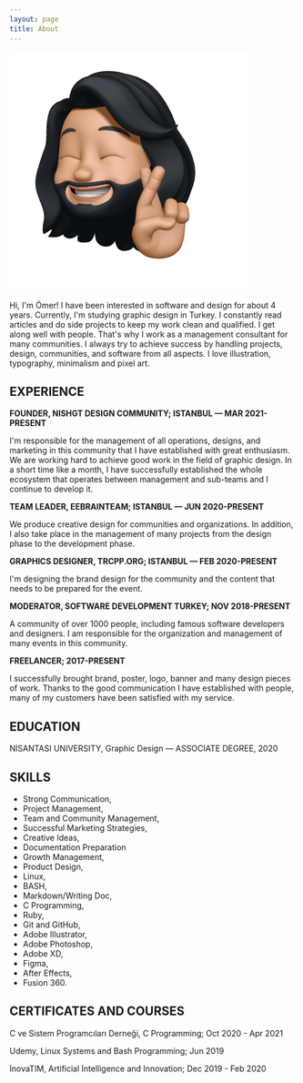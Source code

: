 ```yaml
---
layout: page
title: About
---
```


![omer profile pic](assets/img/omer.png)

Hi, I'm Ömer!
I have been interested in software and design for about 4 years. Currently, I'm studying graphic design in Turkey. I constantly read articles and do side projects to keep my work clean and qualified. I get along well with people. That's why I work as a management consultant for many communities. I always try to achieve success by handling projects, design, communities, and software from all aspects. I love illustration, typography, minimalism and pixel art.

## EXPERIENCE

**FOUNDER, NISHGT DESIGN COMMUNITY; ISTANBUL — MAR 2021-PRESENT**

I'm responsible for the management of all operations, designs, and marketing in this community that I have established with great enthusiasm. We are working hard to achieve good work in the field of graphic design. In a short time like a month, I have successfully established the whole ecosystem that operates between management and sub-teams and I continue to develop it.

**TEAM LEADER, EEBRAINTEAM; ISTANBUL — JUN 2020-PRESENT**

We produce creative design for communities and organizations. In addition, I also take place in the management of many projects from the design phase to the development phase.

**GRAPHICS DESIGNER, TRCPP.ORG; ISTANBUL — FEB 2020-PRESENT**

I'm designing the brand design for the community and the content that needs to be prepared for the event.

**MODERATOR, SOFTWARE DEVELOPMENT TURKEY; NOV 2018-PRESENT**

A community of over 1000 people, including famous software developers and designers. I am responsible for the organization and management of many events in this community.

**FREELANCER; 2017-PRESENT**

I successfully brought brand, poster, logo, banner and many design pieces of work. Thanks to the good communication I have established with people, many of my customers have been satisfied with my service.

## EDUCATION

NISANTASI UNIVERSITY, Graphic Design — ASSOCIATE DEGREE, 2020

## SKILLS

- Strong Communication,
- Project Management,
- Team and Community Management,
- Successful Marketing Strategies,
- Creative Ideas,
- Documentation Preparation
- Growth Management,
- Product Design,
- Linux,
- BASH,
- Markdown/Writing Doc,
- C Programming,
- Ruby,
- Git and GitHub,
- Adobe Illustrator,
- Adobe Photoshop,
- Adobe XD,
- Figma,
- After Effects,
- Fusion 360.




## CERTIFICATES AND COURSES

C ve Sistem Programcıları Derneği, C Programming; Oct 2020 - Apr 2021

Udemy, Linux Systems and Bash Programming; Jun 2019

InovaTIM, Artificial Intelligence and Innovation; Dec 2019 - Feb 2020